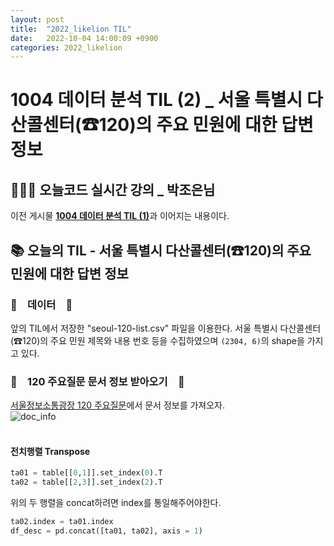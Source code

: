 ```yaml
---
layout: post
title:  "2022_likelion TIL"
date:   2022-10-04 14:00:09 +0900
categories: 2022_likelion
---
```

# 1004 데이터 분석 TIL (2) _ 서울 특별시 다산콜센터(☎120)의 주요 민원에 대한 답변 정보

## 👩🏻‍💻 오늘코드 실시간 강의 _ 박조은님

이전 게시물 [**1004 데이터 분석 TIL (1)**](https://seul1230.github.io/2022_likelion/2022-10-03-likelion-TIL1/)과 이어지는 내용이다.

## 📚 오늘의 TIL - 서울 특별시 다산콜센터(☎120)의 주요 민원에 대한 답변 정보

### 🐾　데이터　🐾
앞의 TIL에서 저장한 "seoul-120-list.csv" 파일을 이용한다. 서울 특별시 다산콜센터(☎120)의 주요 민원 제목와 내용 번호 등을 수집하였으며 `(2304, 6)`의 shape을 가지고 있다.

### 🐾　120 주요질문 문서 정보 받아오기　🐾
[서울정보소통광장 120 주요질문](https://opengov.seoul.go.kr/civilappeal/view/?nid=23194045)에서 문서 정보를 가져오자.  <br/>
![doc_info]() <br/><br/>



#### 전치행렬 Transpose
```python
ta01 = table[[0,1]].set_index(0).T
ta02 = table[[2,3]].set_index(2).T
```
위의 두 행렬을 concat하려면 index를 통일해주어야한다.
```python
ta02.index = ta01.index
df_desc = pd.concat([ta01, ta02], axis = 1)
```



<!-- ### 🐾　　🐾
### 🐾　　🐾
### 🐾　　🐾
### 🐾　　🐾
### 🐾　　🐾
### 🐾　　🐾 -->
